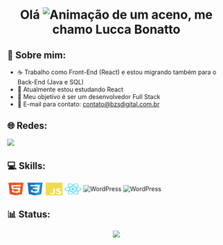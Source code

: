<div align="center">
<h1> Olá <img height="40" width="40" class="cadeado" src="https://raw.githubusercontent.com/aemmadi/aemmadi/master/wave.gif" alt="Animação de um aceno">, me chamo Lucca Bonatto </h1>
</div>

<h2>💫 Sobre mim:</h2>

- ☕ Trabalho como Front-End (React) e estou migrando também para o Back-End (Java e SQL)
- 🌱 Atualmente estou estudando React
- 🚀 Meu objetivo é ser um desenvolvedor Full Stack
- 📧 E-mail para contato: contato@bzsdigital.com.br

 <h2>🌐 Redes:</h2>
 
 <div>
  <a href="https://www.twitch.tv/devbonatto" target="_blank"><img src="https://img.shields.io/badge/Twitch-%239146FF.svg?style=for-the-badge&logo=Twitch&logoColor=white"></a> 
</div>

<div>
  <h2> 💻 Skills: </h2>  
    <img align="center" alt="HTML" height="30" width="40" src="https://raw.githubusercontent.com/devicons/devicon/master/icons/html5/html5-original.svg">
    <img align="center" alt="CSS" height="30" width="40" src="https://raw.githubusercontent.com/devicons/devicon/master/icons/css3/css3-original.svg">
    <img align="center" alt="JavaScript" height="30" width="40" src="https://raw.githubusercontent.com/devicons/devicon/master/icons/javascript/javascript-plain.svg">
    <img align="center" alt="React" height="30" width="40" src="https://raw.githubusercontent.com/devicons/devicon/master/icons/react/react-original.svg">
    <img align="center" alt="WordPress" height="30" width="40" src="https://www.vectorlogo.zone/logos/wordpress/wordpress-icon.svg">
    <img align="center" alt="WordPress" height="30" width="40" src="https://w7.pngwing.com/pngs/34/978/png-transparent-java-object-oriented-jvm-java-logo-applications-web-services-3d-icon-thumbnail.png">
</div>

<h2>📊 Status:</h2>

<div align="center">
 <picture>
  <source
  srcset="https://github-readme-stats-sigma-five.vercel.app/api/top-langs/?username=DevBonatto&layout=compact&theme=tokyonight&langs_count8"
  media="(prefers-color-scheme: dark)"
  />
  <source
  srcset="https://github-readme-stats-sigma-five.vercel.app/api/top-langs/?username=DevBonatto&layout=compact&theme=tokyonight&langs_count8"
  media="(prefers-color-scheme: light), (prefers-color-scheme: no-preference)"
  />
  <img src="https://github-readme-stats-sigma-five.vercel.app/api/top-langs/?username=DevBonatto&layout=compact&theme=tokyonight&langs_count8" />
 </picture>
</div>



